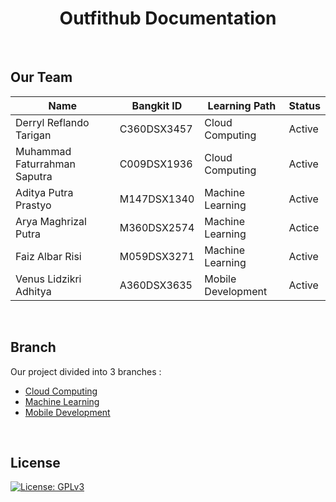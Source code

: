 <div align="center">
  
# Outfithub Documentation
  

</div>

<br>

## Our Team
  
<div align="center">
  
 Name | Bangkit ID | Learning Path | Status |
| ------------ | ------------ | ------------ | ------------ |
| Derryl Reflando Tarigan | C360DSX3457 | Cloud Computing | Active | 
| Muhammad Faturrahman Saputra | C009DSX1936 | Cloud Computing | Active | 
| Aditya Putra Prastyo | M147DSX1340 | Machine Learning | Active | 
| Arya Maghrizal Putra | M360DSX2574 | Machine Learning | Actice | 
| Faiz Albar Risi  | M059DSX3271 | Machine Learning | Active | 
| Venus Lidzikri Adhitya | A360DSX3635 | Mobile Development | Active | 
  
</div>

<br>

## Branch
Our project divided into 3 branches : 
- [Cloud Computing](https://github.com/C23-PS070/Outfithub-Backend)
- [Machine Learning](https://github.com/C23-PS070/Outfithub-Predict)
- [Mobile Development](https://github.com/C23-PS070/Outfithub-Mobile)

<br>

## License
[![License: GPLv3](https://img.shields.io/badge/License-GPLv3-blue.svg?style=plastic)](https://www.gnu.org/licenses/gpl-3.0)

